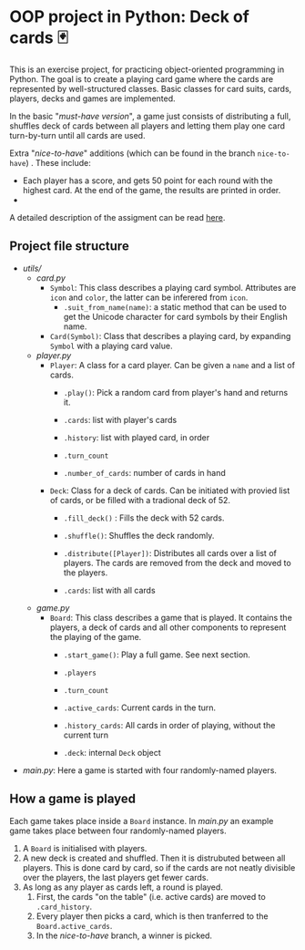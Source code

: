 # OOP project in Python: Deck of cards 🃏

This is an exercise project, for practicing object-oriented programming in Python. The goal is to create a playing card game where the cards are represented by well-structured classes. Basic classes for card suits, cards, players, decks and games are implemented. 

In the basic "*must-have version*", a game just consists of distributing a full, shuffles deck of cards between all players and letting them play one card turn-by-turn until all cards are used. 

Extra "*nice-to-have*" additions (which can be found in the branch `nice-to-have`) . These include:

- Each player has a score, and gets 50 point for each round with the highest card. At the end of the game, the results are printed in order.
- 

A detailed description of the assigment can be read [here](https://github.com/becodeorg/ANT-Theano-2-27/blob/main/2.python/2.python_advanced/01.OOP/5.oop_project.md). 

## Project file structure

* _utils/_
  * _card.py_
    * `Symbol`: This class describes a playing card symbol. Attributes are `icon` and `color`, the latter can be inferered from `icon`.
      * `.suit_from_name(name)`: a static method that can be used to get the Unicode character for card symbols by their English name. 
    * `Card(Symbol)`: Class that describes a playing card, by expanding `Symbol` with a playing card value.
  * _player.py_
    * `Player`: A class for a card player. Can be given a `name`  and a list of cards.
      * `.play()`: Pick a random card from player's hand and returns it. 
        
      * `.cards`: list with player's cards
      * `.history`: list with played card, in order
      * `.turn_count`
      * `.number_of_cards`: number of cards in hand
    * `Deck`: Class for a deck of cards. Can be initiated with provied list of cards, or be filled with a tradional deck of 52.
      * `.fill_deck()` : Fills the deck with 52 cards.
      * `.shuffle()`: Shuffles the deck randomly.
      * `.distribute([Player])`: Distributes all cards over a list of players. The cards are removed from the deck and moved to the players. 
        
      * `.cards`: list with all cards
  * _game.py_
    * `Board`: This class describes a game that is played. It contains the players, a deck of cards and all other components to represent the playing of the game.
      * `.start_game()`: Play a full game. See next section.
        
      * `.players`
      * `.turn_count`
      * `.active_cards`: Current cards in the turn.
      * `.history_cards`: All cards in order of playing, without the current turn
      * `.deck`: internal `Deck` object
* _main.py_: Here a game is started with four randomly-named players. 

## How a game is played

Each game takes place inside a `Board` instance. In *main.py* an example game takes place between four randomly-named players. 

1. A `Board` is initialised with players. 
2. A new deck is created and shuffled. Then it is distrubuted between all players. This is done card by card, so if the cards are not neatly divisible over the players, the last players get fewer cards.
3. As long as any player as cards left, a round is played. 
   1. First, the cards "on the table" (i.e. active cards) are moved to `.card_history`. 
   2. Every player then picks a card, which is then tranferred to the `Board.active_cards`. 
   3. In the *nice-to-have* branch, a winner is picked.